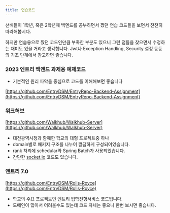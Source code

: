 ```yaml
---
title: 연습코드
---
```


선배들이 1학년, 혹은 2학년때 백엔드를 공부하면서 짰던 연습 코드들을 보면서 천천히 따라해봅시다.

하지만 연습용으로 짰던 코드인만큼 부족한 부분도 있으니 그런 점들을 찾으면서 수정하는 재미도 있을 거라고 생각합니다. Jwt나 Exception Handling, Security 설정 등등의 기초 단계에서 참고하면 좋습니다.

### 2023 엔트리 백엔드 과제용 예제코드

- 기본적인 원리 파악을 중심으로 코드를 이해해보면 좋습니다

[https://github.com/EntryDSM/EntryRepo-Backend-Assignment](https://github.com/EntryDSM/EntryRepo-Backend-Assignment)

### **워크허브**

[https://github.com/Walkhub/Walkhub-Server](https://github.com/Walkhub/Walkhub-Server)

- 대전광역시청과 함께한 학교의 대형 프로젝트중 하나
- domain별로 패키지 구조를 나누어 깔끔하게 구성되어있습니다.
- rank 처리에 schedular와 Spring Batch가 사용되었습니다.
- 간단한 [socket.io](http://socket.io) 코드도 있습니다.

### 엔트리 7.0

[https://github.com/EntryDSM/Rolls-Royce](https://github.com/EntryDSM/Rolls-Royce)

- 학교의 주요 프로젝트인 엔트리 입학전형서비스 코드입니다.
- 도메인이 많아서 어려울수도 있는데 코드 자체는 좋으니 한번 보시면 좋습니다.